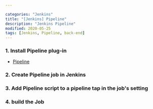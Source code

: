 ```yaml
---

categories: "Jenkins"
title: "[Jenkins] Pipeline"
description: "Jenkins Pipeline"
modified: 2020-05-25
tags: [Jenkins, Pipeline, back-end]
---
```


### 1. Install Pipeline plug-in
- [Pipeline](https://plugins.jenkins.io/workflow-aggregator/)

### 2. Create Pipeline job in Jenkins

### 3. Add Pipeline script to a pipeline tap in the job's setting
<script src="https://gist.github.com/tigi44/98cbdb80ae40cbc0164d23b150682a16.js"></script>

### 4. build the Job

